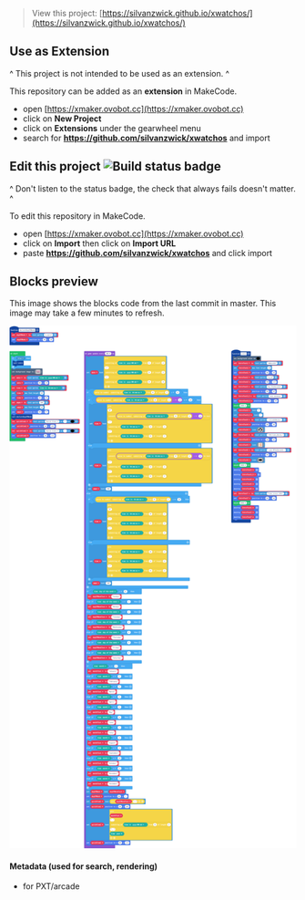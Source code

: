  


> View this project: [https://silvanzwick.github.io/xwatchos/](https://silvanzwick.github.io/xwatchos/)

## Use as Extension
^ This project is not intended to be used as an extension. ^

This repository can be added as an **extension** in MakeCode.

* open [https://xmaker.ovobot.cc](https://xmaker.ovobot.cc)
* click on **New Project**
* click on **Extensions** under the gearwheel menu
* search for **https://github.com/silvanzwick/xwatchos** and import

## Edit this project ![Build status badge](https://github.com/silvanzwick/xwatchos/workflows/MakeCode/badge.svg)
^ Don't listen to the status badge, the check that always fails doesn't matter. ^

To edit this repository in MakeCode.

* open [https://xmaker.ovobot.cc](https://xmaker.ovobot.cc)
* click on **Import** then click on **Import URL**
* paste **https://github.com/silvanzwick/xwatchos** and click import

## Blocks preview

This image shows the blocks code from the last commit in master.
This image may take a few minutes to refresh.

![A rendered view of the blocks](https://github.com/silvanzwick/xwatchos/raw/master/.github/makecode/blocks.png)

#### Metadata (used for search, rendering)

* for PXT/arcade
<script src="https://makecode.com/gh-pages-embed.js"></script><script>makeCodeRender("{{ site.makecode.home_url }}", "{{ site.github.owner_name }}/{{ site.github.repository_name }}");</script>
